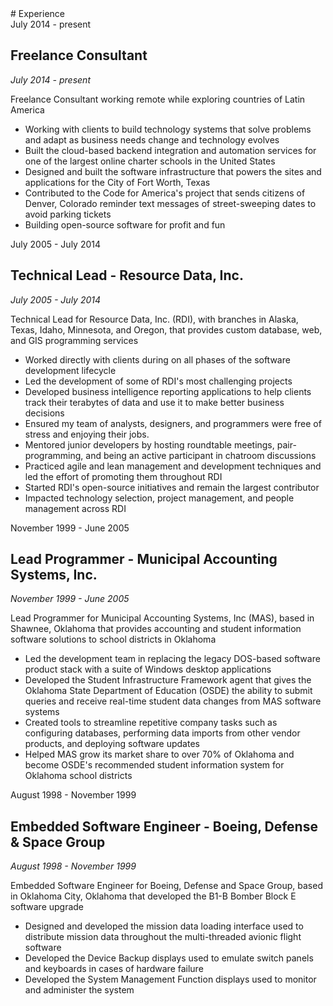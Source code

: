<div class="resume-items">
# Experience

<div class="resume-item active">
  <div class="date">July 2014 - present</div>

## Freelance Consultant

_July 2014 - present_


<article markdown="1">

Freelance Consultant working remote while exploring countries of Latin America

* Working with clients to build technology systems that solve problems and adapt as business needs change and technology evolves
* Built the cloud-based backend integration and automation services for one of the largest online charter schools in the United States
* Designed and built the software infrastructure that powers the sites and applications for the City of Fort Worth, Texas
* Contributed to the Code for America's project that sends citizens of Denver, Colorado reminder text messages of street-sweeping dates to avoid parking tickets
* Building open-source software for profit and fun

</article>
</div>

<div class="resume-item active">
  <div class="date">July 2005 - July 2014</div>

## Technical Lead - Resource Data, Inc.

_July 2005 - July 2014_

<article markdown="1">

Technical Lead for Resource Data, Inc. (RDI), with branches in Alaska, Texas, Idaho, Minnesota, and Oregon, that provides custom database, web, and GIS programming services

* Worked directly with clients during on all phases of the software development lifecycle
* Led the development of some of RDI's most challenging projects
* Developed business intelligence reporting applications to help clients track their terabytes of data and use it to make better business decisions
* Ensured my team of analysts, designers, and programmers were free of stress and enjoying their jobs.
* Mentored junior developers by hosting roundtable meetings, pair-programming, and being an active participant in chatroom discussions
* Practiced agile and lean management and development techniques and led the effort of promoting them throughout RDI
* Started RDI's open-source initiatives and remain the largest contributor
* Impacted technology selection, project management, and people management across RDI

</article>
</div>

<div class="resume-item active">
  <div class="date">November 1999 - June 2005</div>

## Lead Programmer - Municipal Accounting Systems, Inc.

_November 1999 - June 2005_

<article markdown="1">

Lead Programmer for Municipal Accounting Systems, Inc (MAS), based in Shawnee, Oklahoma that provides accounting and student information software solutions to school districts in Oklahoma

* Led the development team in replacing the legacy DOS-based software product stack with a suite of Windows desktop applications
* Developed the Student Infrastructure Framework agent that gives the Oklahoma State Department of Education (OSDE) the ability to submit queries and receive real-time student data changes from MAS software systems
* Created tools to streamline repetitive company tasks such as configuring databases, performing data imports from other vendor products, and deploying software updates
* Helped MAS grow its market share to over 70% of Oklahoma and become OSDE's recommended student information system for Oklahoma school districts

</article>
</div>

<div class="resume-item active">
  <div class="date">August 1998 - November 1999</div>

## Embedded Software Engineer - Boeing, Defense & Space Group

_August 1998 - November 1999_

<article markdown="1">

Embedded Software Engineer for Boeing, Defense and Space Group, based in Oklahoma City, Oklahoma that developed the B1-B Bomber Block E software upgrade

* Designed and developed the mission data loading interface used to distribute mission data throughout the multi-threaded avionic flight software
* Developed the Device Backup displays used to emulate switch panels and keyboards in cases of hardware failure
* Developed the System Management Function displays used to monitor and administer the system

</article>
</div>
</div>